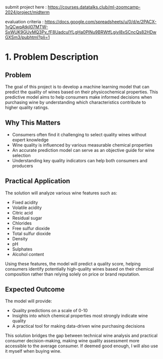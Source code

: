 submit project here : https://courses.datatalks.club/ml-zoomcamp-2024/project/midterm

evaluation criteria : https://docs.google.com/spreadsheets/u/0/d/e/2PACX-1vQCwqAtkjl07MTW-SxWUK9GUvMQ3Pv_fF8UadcuIYLgHa0PlNu9BRWtfLgivI8xSCncQs82HDwGXSm3/pubhtml?pli=1

# 1. Problem Description

## Problem
The goal of this project is to develop a machine learning model that can predict the quality of wines based on their physicochemical properties. This predictive model aims to help consumers make informed decisions when purchasing wine by understanding which characteristics contribute to higher quality ratings.

## Why This Matters
- Consumers often find it challenging to select quality wines without expert knowledge
- Wine quality is influenced by various measurable chemical properties
- An accurate prediction model can serve as an objective guide for wine selection
- Understanding key quality indicators can help both consumers and producers

## Practical Application
The solution will analyze various wine features such as:
- Fixed acidity
- Volatile acidity
- Citric acid
- Residual sugar
- Chlorides
- Free sulfur dioxide
- Total sulfur dioxide
- Density
- pH
- Sulphates
- Alcohol content

Using these features, the model will predict a quality score, helping consumers identify potentially high-quality wines based on their chemical composition rather than relying solely on price or brand reputation.

## Expected Outcome
The model will provide:
- Quality predictions on a scale of 0-10
- Insights into which chemical properties most strongly indicate wine quality
- A practical tool for making data-driven wine purchasing decisions

This solution bridges the gap between technical wine analysis and practical consumer decision-making, making wine quality assessment more accessible to the average consumer. If deemed good enough, I will also use it myself when buying wine.

